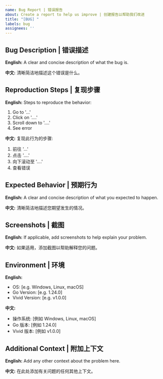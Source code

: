 ```yaml
---
name: Bug Report | 错误报告
about: Create a report to help us improve | 创建报告以帮助我们改进
title: "[BUG] "
labels: bug
assignees: ''
---
```


## Bug Description | 错误描述
**English:**
A clear and concise description of what the bug is.

**中文:**
清晰简洁地描述这个错误是什么。

## Reproduction Steps | 复现步骤
**English:**
Steps to reproduce the behavior:
1. Go to '...'
2. Click on '....'
3. Scroll down to '....'
4. See error

**中文:**
复现此行为的步骤:
1. 前往 '...'
2. 点击 '....'
3. 向下滚动至 '....'
4. 查看错误

## Expected Behavior | 预期行为
**English:**
A clear and concise description of what you expected to happen.

**中文:**
清晰简洁地描述您期望发生的情况。

## Screenshots | 截图
**English:**
If applicable, add screenshots to help explain your problem.

**中文:**
如果适用，添加截图以帮助解释您的问题。

## Environment | 环境
**English:**
 - OS: [e.g. Windows, Linux, macOS]
 - Go Version: [e.g. 1.24.0]
 - Vivid Version: [e.g. v1.0.0]

**中文:**
 - 操作系统: [例如 Windows, Linux, macOS]
 - Go 版本: [例如 1.24.0]
 - Vivid 版本: [例如 v1.0.0]

## Additional Context | 附加上下文
**English:**
Add any other context about the problem here.

**中文:**
在此处添加有关问题的任何其他上下文。